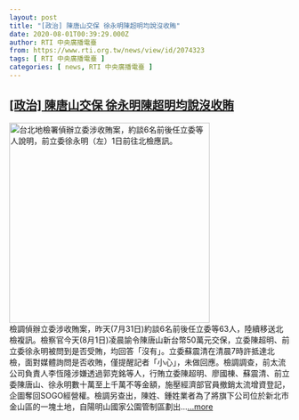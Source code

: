 ```yaml
---
layout: post
title: "[政治] 陳唐山交保 徐永明陳超明均說沒收賄"
date: 2020-08-01T00:39:29.000Z
author: RTI 中央廣播電臺
from: https://www.rti.org.tw/news/view/id/2074323
tags: [ RTI 中央廣播電臺 ]
categories: [ news, RTI 中央廣播電臺 ]
---
```

<!--1596242369000-->
[[政治] 陳唐山交保 徐永明陳超明均說沒收賄](https://www.rti.org.tw/news/view/id/2074323)
------

<div>
<img src="https://static.rti.org.tw/assets/thumbnails/2020/08/01/20200801000010M.jpg" width="360" alt="台北地檢署偵辦立委涉收賄案，約談6名前後任立委等人說明，前立委徐永明（左）1日前往北檢應訊。" title="台北地檢署偵辦立委涉收賄案，約談6名前後任立委等人說明，前立委徐永明（左）1日前往北檢應訊。"><br>檢調偵辦立委涉收賄案，昨天(7月31日)約談6名前後任立委等63人，陸續移送北檢複訊。檢察官今天(8月1日)凌晨諭令陳唐山新台幣50萬元交保，立委陳超明、前立委徐永明被問到是否受賄，均回答「沒有」。立委蘇震清在清晨7時許抵達北檢，面對媒體詢問是否收賄，僅提醒記者「小心」，未做回應。檢調調查，前太流公司負責人李恆隆涉嫌透過郭克銘等人，行賄立委陳超明、廖國棟、蘇震清、前立委陳唐山、徐永明數十萬至上千萬不等金額，施壓經濟部官員撤銷太流增資登記，企圖奪回SOGO經營權。檢調另查出，陳姓、鍾姓業者為了將旗下公司位於新北市金山區的一塊土地，自陽明山國家公園管制區劃出...<a target="_blank" href="https://www.rti.org.tw/news/view/id/2074323">...more</a>
</div>
